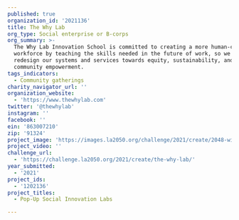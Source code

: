 ```yaml
---
published: true
organization_id: '2021136'
title: The Why Lab
org_type: Social enterprise or B-corps
org_summary: >-
  The Why Lab Innovation School is committed to creating a more human-centered
  workforce by teaching the skills needed in the future of work, so we can
  redesign our systems and services towards equity, sustainability, and
  community empowerment.
tags_indicators:
  - Community gatherings
charity_navigator_url: ''
organization_website:
  - 'https://www.thewhylab.com'
twitter: '@thewhylab'
instagram: ''
facebook: ''
ein: '863007210'
zip: '91324'
project_image: 'https://images.la2050.org/challenge/2021/create/2048-wide/the-why-lab.jpg'
project_video: ''
challenge_url:
  - 'https://challenge.la2050.org/2021/create/the-why-lab/'
year_submitted:
  - '2021'
project_ids:
  - '1202136'
project_titles:
  - Pop-Up Social Innovation Labs

---
```

